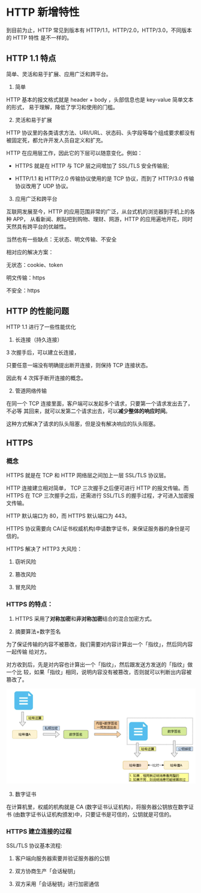 # HTTP 新增特性

到目前为止，HTTP 常⻅到版本有 HTTP/1.1，HTTP/2.0，HTTP/3.0，不同版本的 HTTP 特性 是不一样的。

## HTTP 1.1 特点

简单、灵活和易于扩展、应用广泛和跨平台。

1. 简单

HTTP 基本的报文格式就是 header + body ，头部信息也是 key-value 简单文本的形式， 易于理解，降低了学习和使用的⻔槛。

2. 灵活和易于扩展

HTTP 协议里的各类请求方法、URI/URL、状态码、头字段等每个组成要求都没有被固定死，都允许开发人员自定义和扩充。

HTTP 在应用层工作，因此它的下层可以随意变化。例如：

- HTTPS 就是在 HTTP 与 TCP 层之间增加了 SSL/TLS 安全传输层;

- HTTP/1.1 和 HTTP/2.0 传输协议使用的是 TCP 协议，而到了 HTTP/3.0 传输协议改用了 UDP 协议。

3. 应用广泛和跨平台

互联网发展至今，HTTP 的应用范围非常的广泛，从台式机的浏览器到手机上的各种 APP， 从看新闻、刷贴吧到购物、理财、网游，HTTP 的应用遍地开花，同时天然具有跨平台的优越性。

当然也有一些缺点：无状态、明文传输、不安全

相对应的解决方案：

无状态：cookie、token

明文传输：https

不安全：https

## HTTP 的性能问题

HTTP 1.1 进行了一些性能优化

1. 长连接（持久连接）

3 次握手后，可以建立长连接，

只要任意一端没有明确提出断开连接，则保持 TCP 连接状态。

因此有 4 次挥手断开连接的概念。

2. 管道网络传输

在同一个 TCP 连接里面，客户端可以发起多个请求，只要第一个请求发出去了，不必等 其回来，就可以发第二个请求出去，可以**减少整体的响应时间**。

这种方式解决了请求的队头阻塞，但是没有解决响应的队头阻塞。

## HTTPS

### 概念

HTTPS 就是在 TCP 和 HTTP 网络层之间加上一层 SSL/TLS 协议层。

HTTP 连接建立相对简单， TCP 三次握手之后便可进行 HTTP 的报文传输。而 HTTPS 在 TCP 三次握手之后，还需进行 SSL/TLS 的握手过程，才可进入加密报文传输。

HTTP 默认端口为 80，而 HTTPS 默认端口为 443。

HTTPS 协议需要向 CA(证书权威机构)申请数字证书，来保证服务器的身份是可信的。

HTTPS 解决了 HTTP3 大风险：

1. 窃听风险

2. 篡改风险

3. 冒充风险

### HTTPS 的特点：

1. HTTPS 采用了**对称加密**和**非对称加密**结合的混合加密方式。

2. 摘要算法+数字签名

为了保证传输的内容不被篡改，我们需要对内容计算出一个「指纹」，然后同内容一起传输
给对方。

对方收到后，先是对内容也计算出一个「指纹」，然后跟发送方发送的「指纹」做一个比 较，如果「指纹」相同，说明内容没有被篡改，否则就可以判断出内容被篡改了。

![https摘要算法](https-singnature.png)

3. 数字证书

在计算机里，权威的机构就是 CA (数字证书认证机构)，将服务器公钥放在数字证书 (由数字证书认证机构颁发)中，只要证书是可信的，公钥就是可信的。

### HTTPS 建立连接的过程

SSL/TLS 协议基本流程:

1. 客户端向服务器索要并验证服务器的公钥

2. 双方协商生产「会话秘钥」

3. 双方采用「会话秘钥」进行加密通信
